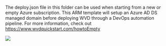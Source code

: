 The deploy.json file in this folder can be used when starting from a new or empty Azure subscription. This ARM template will setup an Azure AD DS managed domain before deploying WVD through a DevOps automation pipeline. For more information, check out https://www.wvdquickstart.com/howtoEmpty

<a href="https://portal.azure.com/#create/Microsoft.Template/uri/https:%2F%2Fraw.githubusercontent.com%2Fmacquarie-cloud-services%2Fazure-wvd-deployment%2Fmaster%2Fwvd-in-a-box%2Fdeploy.json" target="_blank">
    <img src="https://aka.ms/deploytoazurebutton"/>
</a><br>
